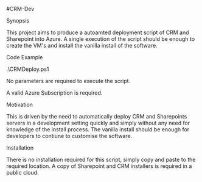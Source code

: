 #CRM-Dev

Synopsis
 
This project aims to produce a autoamted deployment script of CRM and Sharepoint into Azure. A single execution of the script should be enough to create the VM's and install the vanilla install of the software.
 
Code Example
 
 .\CRMDeploy.ps1
 
No parameters are required to execute the script. 

A valid Azure Subscription is required.
 
Motivation

This is driven by the need to automatically deploy CRM and Sharepoints servers in a development setting quickly and simply without any need for knowledge of the install process. The vanilla install should be enough for developers to contiune to customise the software.

 
Installation
 
There is no installation required for this script, simply copy and paste to the required location. A copy of Sharepoint and CRM installers is required in a public cloud.
